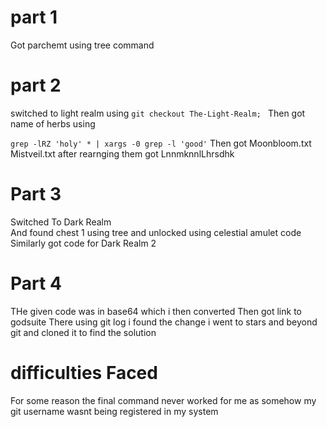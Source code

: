 # part 1
Got parchemt using tree command
# part 2
switched to light realm using 
```git checkout The-Light-Realm; ```
Then got name of herbs using

```grep -lRZ 'holy' * | xargs -0 grep -l 'good'```
Then got     Moonbloom.txt Mistveil.txt after rearnging them got LnnmknnlLhrsdhk
# Part 3
Switched To Dark Realm  
And found chest 1 using tree and unlocked using celestial amulet code
Similarly got code for Dark Realm 2
# Part 4 
THe given code was in base64 which i then converted
Then got link to godsuite 
There using git log i found the change i went to stars and beyond git and cloned it to find the solution

# difficulties Faced
For some reason the final command never worked for me as somehow my git username wasnt being registered in my system

